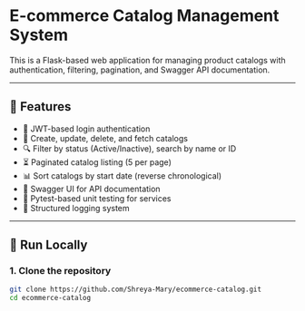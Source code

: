 # E-commerce Catalog Management System

This is a Flask-based web application for managing product catalogs with authentication, filtering, pagination, and Swagger API documentation.

---

## 🔧 Features

- 🔐 JWT-based login authentication
- 📄 Create, update, delete, and fetch catalogs
- 🔍 Filter by status (Active/Inactive), search by name or ID
- ⏳ Paginated catalog listing (5 per page)
- 📊 Sort catalogs by start date (reverse chronological)
- 📑 Swagger UI for API documentation
- 🧪 Pytest-based unit testing for services
- 📁 Structured logging system

---

## 🧪 Run Locally

### 1. Clone the repository

```bash
git clone https://github.com/Shreya-Mary/ecommerce-catalog.git
cd ecommerce-catalog
